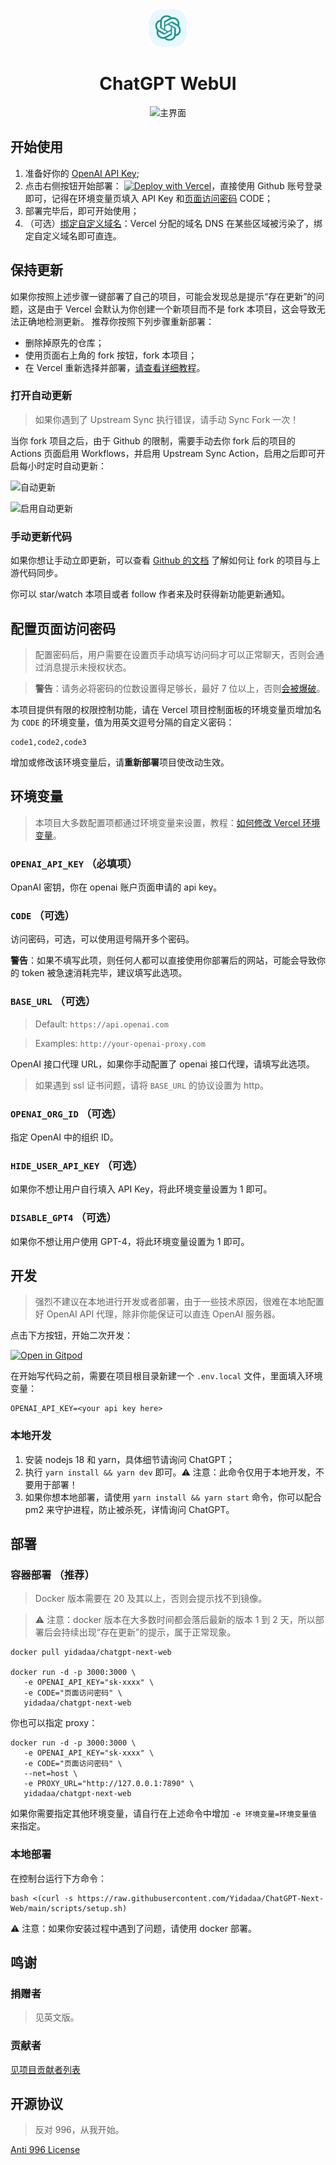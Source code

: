 <div align="center">
<img src="./docs/images/icon.svg" alt="预览"/>

<h1 align="center">ChatGPT WebUI</h1>

![主界面](./docs/images/cover.png)

</div>

## 开始使用

1. 准备好你的 [OpenAI API Key](https://platform.openai.com/account/api-keys);
2. 点击右侧按钮开始部署：
   [![Deploy with Vercel](https://vercel.com/button)](https://vercel.com/new/clone?repository-url=https%3A%2F%2Fgithub.com%2FYidadaa%2FChatGPT-Next-Web&env=OPENAI_API_KEY&env=CODE&project-name=chatgpt-next-web&repository-name=ChatGPT-Next-Web)，直接使用 Github 账号登录即可，记得在环境变量页填入 API Key 和[页面访问密码](#配置页面访问密码) CODE；
3. 部署完毕后，即可开始使用；
4. （可选）[绑定自定义域名](https://vercel.com/docs/concepts/projects/domains/add-a-domain)：Vercel 分配的域名 DNS 在某些区域被污染了，绑定自定义域名即可直连。

## 保持更新

如果你按照上述步骤一键部署了自己的项目，可能会发现总是提示“存在更新”的问题，这是由于 Vercel 会默认为你创建一个新项目而不是 fork 本项目，这会导致无法正确地检测更新。
推荐你按照下列步骤重新部署：

- 删除掉原先的仓库；
- 使用页面右上角的 fork 按钮，fork 本项目；
- 在 Vercel 重新选择并部署，[请查看详细教程](./docs/vercel-cn.md#如何新建项目)。

### 打开自动更新

> 如果你遇到了 Upstream Sync 执行错误，请手动 Sync Fork 一次！

当你 fork 项目之后，由于 Github 的限制，需要手动去你 fork 后的项目的 Actions 页面启用 Workflows，并启用 Upstream Sync Action，启用之后即可开启每小时定时自动更新：

![自动更新](./docs/images/enable-actions.jpg)

![启用自动更新](./docs/images/enable-actions-sync.jpg)

### 手动更新代码

如果你想让手动立即更新，可以查看 [Github 的文档](https://docs.github.com/en/pull-requests/collaborating-with-pull-requests/working-with-forks/syncing-a-fork) 了解如何让 fork 的项目与上游代码同步。

你可以 star/watch 本项目或者 follow 作者来及时获得新功能更新通知。

## 配置页面访问密码

> 配置密码后，用户需要在设置页手动填写访问码才可以正常聊天，否则会通过消息提示未授权状态。

> **警告**：请务必将密码的位数设置得足够长，最好 7 位以上，否则[会被爆破](https://github.com/Yidadaa/ChatGPT-Next-Web/issues/518)。

本项目提供有限的权限控制功能，请在 Vercel 项目控制面板的环境变量页增加名为 `CODE` 的环境变量，值为用英文逗号分隔的自定义密码：

```
code1,code2,code3
```

增加或修改该环境变量后，请**重新部署**项目使改动生效。

## 环境变量

> 本项目大多数配置项都通过环境变量来设置，教程：[如何修改 Vercel 环境变量](./docs/vercel-cn.md)。

### `OPENAI_API_KEY` （必填项）

OpanAI 密钥，你在 openai 账户页面申请的 api key。

### `CODE` （可选）

访问密码，可选，可以使用逗号隔开多个密码。

**警告**：如果不填写此项，则任何人都可以直接使用你部署后的网站，可能会导致你的 token 被急速消耗完毕，建议填写此选项。

### `BASE_URL` （可选）

> Default: `https://api.openai.com`

> Examples: `http://your-openai-proxy.com`

OpenAI 接口代理 URL，如果你手动配置了 openai 接口代理，请填写此选项。

> 如果遇到 ssl 证书问题，请将 `BASE_URL` 的协议设置为 http。

### `OPENAI_ORG_ID` （可选）

指定 OpenAI 中的组织 ID。

### `HIDE_USER_API_KEY` （可选）

如果你不想让用户自行填入 API Key，将此环境变量设置为 1 即可。

### `DISABLE_GPT4` （可选）

如果你不想让用户使用 GPT-4，将此环境变量设置为 1 即可。

## 开发

> 强烈不建议在本地进行开发或者部署，由于一些技术原因，很难在本地配置好 OpenAI API 代理，除非你能保证可以直连 OpenAI 服务器。

点击下方按钮，开始二次开发：

[![Open in Gitpod](https://gitpod.io/button/open-in-gitpod.svg)](https://gitpod.io/#https://github.com/Yidadaa/ChatGPT-Next-Web)

在开始写代码之前，需要在项目根目录新建一个 `.env.local` 文件，里面填入环境变量：

```
OPENAI_API_KEY=<your api key here>
```

### 本地开发

1. 安装 nodejs 18 和 yarn，具体细节请询问 ChatGPT；
2. 执行 `yarn install && yarn dev` 即可。⚠️ 注意：此命令仅用于本地开发，不要用于部署！
3. 如果你想本地部署，请使用 `yarn install && yarn start` 命令，你可以配合 pm2 来守护进程，防止被杀死，详情询问 ChatGPT。

## 部署

### 容器部署 （推荐）

> Docker 版本需要在 20 及其以上，否则会提示找不到镜像。

> ⚠️ 注意：docker 版本在大多数时间都会落后最新的版本 1 到 2 天，所以部署后会持续出现“存在更新”的提示，属于正常现象。

```shell
docker pull yidadaa/chatgpt-next-web

docker run -d -p 3000:3000 \
   -e OPENAI_API_KEY="sk-xxxx" \
   -e CODE="页面访问密码" \
   yidadaa/chatgpt-next-web
```

你也可以指定 proxy：

```shell
docker run -d -p 3000:3000 \
   -e OPENAI_API_KEY="sk-xxxx" \
   -e CODE="页面访问密码" \
   --net=host \
   -e PROXY_URL="http://127.0.0.1:7890" \
   yidadaa/chatgpt-next-web
```

如果你需要指定其他环境变量，请自行在上述命令中增加 `-e 环境变量=环境变量值` 来指定。

### 本地部署

在控制台运行下方命令：

```shell
bash <(curl -s https://raw.githubusercontent.com/Yidadaa/ChatGPT-Next-Web/main/scripts/setup.sh)
```

⚠️ 注意：如果你安装过程中遇到了问题，请使用 docker 部署。

## 鸣谢

### 捐赠者

> 见英文版。

### 贡献者

[见项目贡献者列表](https://github.com/Yidadaa/ChatGPT-Next-Web/graphs/contributors)

## 开源协议

> 反对 996，从我开始。

[Anti 996 License](https://github.com/kattgu7/Anti-996-License/blob/master/LICENSE_CN_EN)
